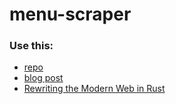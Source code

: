  # menu-scraper

 ### Use this:

- [repo](https://github.com/rksm/axum-yew-setup)
- [blog post](https://robert.kra.hn/posts/2022-04-03_rust-web-wasm/#making-the-file-server-support-a-spa-app)
- [Rewriting the Modern Web in Rust](https://implfuture.dev/blog/rewriting-the-modern-web-in-rust#rewriting-the-modern)
